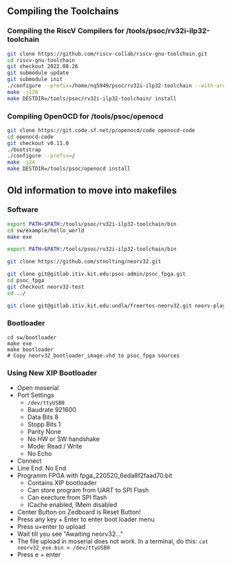 ## Compiling the Toolchains

### Compiling the RiscV Compilers for /tools/psoc/rv32i-ilp32-toolchain

```bash
git clone https://github.com/riscv-collab/riscv-gnu-toolchain.git
cd riscv-gnu-toolchain
git checkout 2022.08.26
git submodule update
git submodule init
./configure --prefix=/home/nq5949/psoc/rv32i-ilp32-toolchain --with-arch=rv32i --with-abi=ilp32
make -j128
make DESTDIR=/tools/psoc/rv32i-ilp32-toolchain/ install
```


### Compiling OpenOCD for /tools/psoc/openocd

```bash
git clone https://git.code.sf.net/p/openocd/code openocd-code
cd openocd-code
git checkout v0.11.0
./bootstrap
./configure --prefix=/
make -j24
make DESTDIR=/tools/psoc/openocd install
```

## Old information to move into makefiles

### Software
```bash
export PATH=$PATH:/tools/psoc/rv32i-ilp32-toolchain/bin
cd sw/example/hello_world
make exe
```

```bash
export PATH=$PATH:/tools/psoc/rv32i-ilp32-toolchain/bin

git clone https://github.com/stnolting/neorv32.git

git clone git@gitlab.itiv.kit.edu:psoc-admin/psoc_fpga.git
cd psoc_fpga
git checkout neorv32-test
cd ../

git clone git@gitlab.itiv.kit.edu:undla/freertos-neorv32.git neorv-player
```

### Bootloader
```
cd sw/bootloader
make exe
make bootloader
# Copy neorv32_bootloader_image.vhd to psoc_fpga sources
```

### Using New XIP Bootloader
* Open moserial
* Port Settings
  * `/dev/ttyUSB0`
  * Baudrate 921600
  * Data Bits 8
  * Stopp Bits 1
  * Parity None
  * No HW or SW handshake
  * Mode: Read / Write
  * No Echo
* Connect
* Line End: No End
* Programm FPGA with fpga_220520_6eda8f2faad70.bit
  * Contains XIP bootloader
  * Can store program from UART to SPI Flash
  * Can execture from SPI flash
  * ICache enabled, IMem disabled
* Center Button on Zedboard is Reset Button!
* Press any key + Enter to enter boot loader menu
* Press u+enter to upload
* Wait till you see "Awaiting neorv32..."
* The file upload in moserial does not work. In a terminal, do this: `cat neorv32_exe.bin > /dev/ttyUSB0`
* Press e + enter
